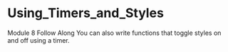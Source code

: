 # Using_Timers_and_Styles
Module 8 Follow Along
You can also write functions that toggle styles on and off using a timer.
